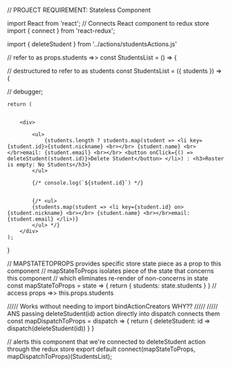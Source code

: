 // PROJECT REQUIREMENT: Stateless Component

import React from 'react';
// Connects React component to redux store
import { connect } from 'react-redux';

import { deleteStudent } from '../actions/studentsActions.js'


// refer to as props.students =>>   const StudentsList = () => {

// destructured to refer to as students
const StudentsList = ({ students }) => {

// debugger;

    return (
        

        <div>

            <ul>
                {students.length ? students.map(student => <li key={student.id}>{student.nickname} <br></br> {student.name} <br></br>email: {student.email} <br></br> <button onClick={() => deleteStudent(student.id)}>Delete Student</button> </li>) : <h3>Roster is empty: No Students</h3>}
            </ul>

            {/* console.log(`${student.id}`) */}


            {/* <ul>
            {students.map(student => <li key={student.id} on>{student.nickname} <br></br> {student.name} <br></br>email: {student.email} </li>)}
            </ul> */}
        </div>
    );
}

// MAPSTATETOPROPS provides specific store state piece as a prop to this component
// mapStateToProps isolates piece of the state that concerns this component
// which eliminates re-render of non-concerns in state
const mapStateToProps = state => {
    return { students: state.students }
}
// access props =>> this.props.students






/////  Works without needing to import bindActionCreators   WHY?? /////
/////  ANS passing deleteStudent(id) action directly into dispatch connects them
const mapDispatchToProps = dispatch => {
    return {
        deleteStudent: id => dispatch(deleteStudent(id))
    }
}

// alerts this component that we're connected to deleteStudent action through the redux store
export default connect(mapStateToProps, mapDispatchToProps)(StudentsList);
